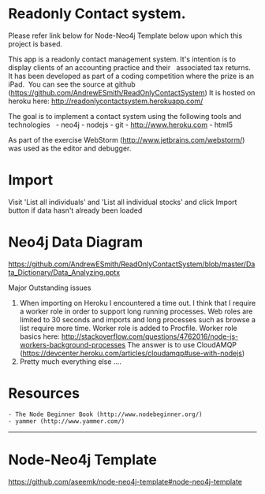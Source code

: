 # Readonly Contact system.
Please refer link below for Node-Neo4j Template below upon which this project is based. 

This app is a readonly contact management system. It's intention is to display clients of an accounting practice and their &nbsp;
associated tax returns. It has been developed as part of a coding competition where the prize is an iPad.&nbsp;
You can see the source at github (https://github.com/AndrewESmith/ReadOnlyContactSystem)
It is hosted on heroku here: http://readonlycontactsystem.herokuapp.com/

The goal is to implement a contact system using the following tools and technologies &nbsp;
    - neo4j
	- nodejs
	- git
	- http://www.heroku.com
	- html5
 
 As part of the exercise WebStorm (http://www.jetbrains.com/webstorm/) was used as the editor and debugger.

# Import
Visit 'List all individuals' and 'List all individual stocks' and click Import button if data hasn't already been loaded

# Neo4j Data Diagram
https://github.com/AndrewESmith/ReadOnlyContactSystem/blob/master/Data_Dictionary/Data_Analyzing.pptx

Major Outstanding issues
1. When importing on Heroku I encountered a time out. I think that I require a worker role in order to support long running processes. Web roles are limited to 30 seconds and imports
and long processes such as browse a list require more time. Worker role is added to Procfile. Worker role basics here: http://stackoverflow.com/questions/4762016/node-js-workers-background-processes
The answer is to use CloudAMQP (https://devcenter.heroku.com/articles/cloudamqp#use-with-nodejs)
2. Pretty much everything else ....

# Resources 
	- The Node Beginner Book (http://www.nodebeginner.org/)
	- yammer (http://www.yammer.com/)


-----------------------------------------------------------------------------------------------------------------
# Node-Neo4j Template
https://github.com/aseemk/node-neo4j-template#node-neo4j-template